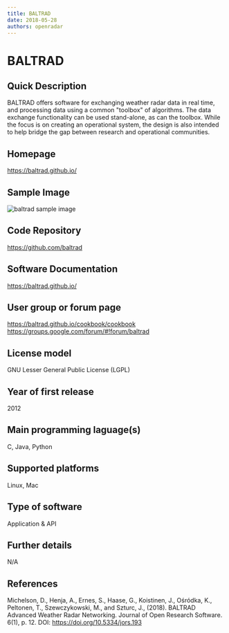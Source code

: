 ```yaml
---
title: BALTRAD
date: 2018-05-28
authors: openradar
---
```


# BALTRAD

## Quick Description

BALTRAD offers software for exchanging weather radar data in real time, and processing data using a common "toolbox" of algorithms. The data exchange functionality can be used stand-alone, as can the toolbox. While the focus is on creating an operational system, the design is also intended to help bridge the gap between research and operational communities.

## Homepage
<https://baltrad.github.io/>

## Sample Image
![baltrad sample image](../images/BALTRAD-logo-small.png)

## Code Repository
<https://github.com/baltrad>

## Software Documentation
<https://baltrad.github.io/>

## User group or forum page
<https://baltrad.github.io/cookbook/cookbook>
<https://groups.google.com/forum/#!forum/baltrad>

## License model
GNU Lesser General Public License (LGPL)

## Year of first release
2012

## Main programming laguage(s)
C, Java, Python

## Supported platforms
Linux, Mac

## Type of software
Application & API

## Further details
N/A

## References
Michelson, D., Henja, A., Ernes, S., Haase, G., Koistinen, J., Ośródka, K., Peltonen, T., Szewczykowski, M., and Szturc, J., (2018). BALTRAD Advanced Weather Radar Networking. Journal of Open Research Software. 6(1), p. 12. DOI: <https://doi.org/10.5334/jors.193>
